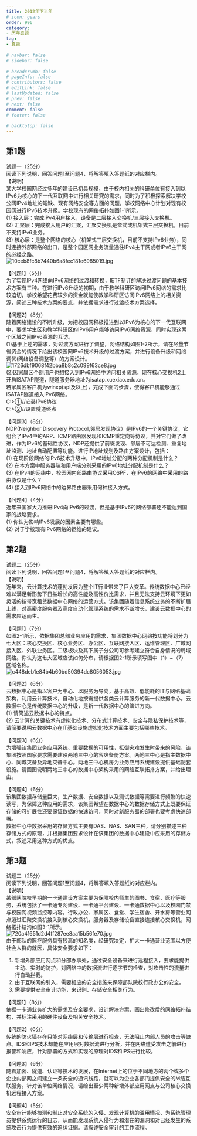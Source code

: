 ```yaml
---  
title: 2012年下半年  
# icon: gears  
order: 996  
category:  
- 历年真题  
tag:  
- 真题  
  
# navbar: false  
# sidebar: false  
  
# breadcrumb: false  
# pageInfo: false  
# contributors: false  
# editLink: false  
# lastUpdated: false  
# prev: false  
# next: false  
comment: false  
# footer: false  
  
# backtotop: false  
---  
```

## 第1题 ##

试题一（25分）  
阅读下列说明，回答问题1至问题4，将解答填入答题纸的对应栏内。  
【说明】  
某大学校园网经过多年的建设已初具规模，由于校内相关的科研单位有接入到以IPv6为核心的下一代互联网中进行相关研究的需求，同时为了积极探索解决学校公网IPv4地址的短缺、现有网络安全等方面的问题，学校网络中心计划对现有校园网进行IPv6技术升级。学校现有的网络拓扑如图1-1所示。  
(1) 接入层：完成IPv4用户接入，设备是二层接入交换机/三层接入交换机。  
(2) 汇聚层：完成接入用户的汇聚，汇聚交换机是盒式或机架式三层交换机，目前不支持IPv6业务。  
(3) 核心层：是整个网络的核心（机架式三层交换机，目前不支持IPv6业务），同时连接外部网络的出口，是整个园区网业务流量通往IPv4主干网或者IPv6主干网的必经之路。  
![10ceb8fc8b7440b6a8fec181e6985019.jpg][]  
  
【问题1】（5分）  
为了实现IPv4网络向IPv6网络的过渡和转换，IETF制订的解决过渡问题的基本技术方案有三种。在进行IPv6升级的初期，由于教学科研区访问IPv6网络的需求比较迫切，学校希望花费较少的资金就能使教学科研区访问IPv6网络上的相关资源，简述三种技术方案的要点，并依据需求进行过渡技术方案选择。  
  
【问题2】（8分）  
随着网络建设的不断升级，为把校园网积极推进到以IPv6为核心的下一代互联网中，要求学生区和教学科研区的IPv6用户能够访问IPv6网络资源，同时实现这两个区域之间IPv6资源的互访。  
(1)基于上述的需求，对过渡方案进行了调整，网络结构如图1-2所示，请在尽量节省资金的情况下给出该校园网IPv6技术升级的过渡方案，并进行设备升级和网络调优(网络设备调整等）的方案设计。  
![1726dbf9068f42bba8b8c2c099f63ce8.jpg][]  
(2)因家属区个别用户也想接入到IPv6网络中访问相关资源，现在核心交换机2上开启ISATAP隧道，隧道服务器地址为isatap.xuexiao.edu.cn。  
若家属区客户机为winxp(spl及以上)，完成下面的步骤，使得客户机能够通过ISATAP隧道接入IPv6网络。  
C:&gt;①//安装IPv6协议  
C:&gt;②//设置隧道终点  
  
【问题3】（8分）  
NDP(Neighbor Discovery Protocol,邻居发现协议）是IPv6的一个关键协议，它组合了IPv4中的ARP、ICMP路由器发现和ICMP重定向等协议，并对它们做了改进，作为IPv6的基础性协议，NDP还提供了前缀发现、邻居不可达检测、重复地址监测、地址自动配置等功能。进行IP地址规划及路由方案设计，包括：  
(1) 在现阶段网络的IPv6技术升级中，IPv6地址分配的两种分配机制是什么？  
(2) 在本方案中服务器端和用户端分别采用的IPv6地址分配机制是什么？  
(3) 在IPv4的网络中，校园网内部路由协议采用OSPF，在IPv6的网络中采用的路由协议是什么？  
(4) 接入到IPv6网络中的边界路由器采用何种接入方式。  
  
【问题4】（4分）  
近年来国家大力推进IPv4向IPv6的过渡，但是基于IPv6的网络部署还不能达到国家的战略要求。  
(1) 你认为影响IPv6发展的因素主要有哪些。  
(2) 对于学校现有IPv6网络的运维的建议。  


## 第2题 ##

试题二（25分）  
阅读下列说明，回答问题1至问题4，将解答填入答题纸的对应栏内。  
【说明】  
近年来，云计算技术的蓬勃发展为整个IT行业带来了巨大变革。传统数据中心已经难以满足新形势下日益增长的高性能及高性价比需求，并且无法支持云环境下更如灵活的按带宽租赁数据中心网络的运营方式。该集团随着信息系统业务的不断扩展上线，对高密度服务器及高度自动化管理系统的需求不断增长，建设云数据中心的需求应运而生。  
  
【问题1】（7分）  
如图2-1所示，依据集团总部业务应用的需求，集团数据中心网络按功能将划分为七大区：核心交换区、核心业务区、办公区、互联网接入区、运维管理区、广域网接入区、外联业务区。二级板块及其下属子分公司可参考建立符合自身情况的局域网络。你认为这七大区域应该如何分布，请根据图2-1所示填写图中（1）~（7）区域名称。  
![c448deb1e84b4b60bd50394dc8056053.jpg][]  
  
【问题2】（6分）  
云数据中心是指以客户为中心、以服务为导向，基于高效、低能耗的IT与网络基础架构，利用云计算技术，自动化地按需提供各类云计算服务的新一代数据中心。云数据中心是传统数据中心的升级，是新一代数据中心的演进方向。  
(1) 请简述云数据中心的特点。  
(2) 云计算的关键技术有虚拟化技术、分布式计算技术、安全与隐私保护技术等，请简要说明云数据中心在IT基础设施虚拟化技术方面主要包括哪些技术。  
  
【问题3】（6分）  
为增强该集团业务应用系统、重要数据的可用性，抵御灾难发生时带来的风险，该集团按照国家要求需要建设两地三中心的容灾备份方案。两地三中心是指主数据中心、同城灾备及异地灾备中心。两地三中心机房为业务应用系统建设提供基础配套设施。请画图说明两地三中心的数据中心架构采用的网络互联拓扑方案，并给出理由。  
  
【问题4】（6分）  
该集团数据存储量巨大，生产数据、安全数据以及测试数据等需要进行频繁的快速读写，为保障这种应用的需求，该集团希望在数据中心的数据存储方式上既要保证存储的可扩展性还要保证数据的快速访问，同时对新服务器的部署也要考虑快速部署。  
数据中心中数据采用的存储方式主要有DAS、NAS、SAN三种，请分别描述三种存储方式的原理，并根据集团要求设计在该集团的数据中心建设中应采用的存储方式，叙述采用这种方式的优点。  


## 第3题 ##

试题三（25分）  
阅读下列说明，回答问题1至问题4，将解答填入答题纸的对应栏内。  
【说明】  
某部队院校早期的一卡通建设方案主要为保障校内师生的图书、食宿、医疗等服务，系统包括了一卡通专网建设、一卡通平台建设、一卡通数据中心以及校园门禁与校园网视频监控等内容。行政办公、家属区、食堂、学生宿舍、开水房等营业网点逍过汇聚交换机接入到核心交换机，服务器及存储设备直接连接核心交换机，网络拓扑结沟如图3-1所示。  
![720a41651d2d4ff287ee8aa15b56fe70.jpg][]  
由于部队的医疗服务具有较高的知名度，经研究决定，扩大一卡通营业范围以方便社会人群的就医，具体安全要求如下：  
1. 新增外部应用网点和分部办事处，通过安全设备来进行远程接入，要求能提供主动、实时的防护，对网络中的数据流进行逐字节的检查，对攻击性的流量进行自动拦截。  
2. 由于互联网的引入，需要相应的安全措施来保障部队院校行政办公的安全。  
3. 需要提供安全审计功能，来识别、存储安全相关行为。  
  
【问题1】（8分）  
依据一卡通业务扩大的需求及安全要求，设计解决方案，画出修改后的网络拓扑结构，并标注采用的硬件设备及相关安全技术。  
  
【问题2】（6分）  
传统的防火墙存在只能对网络层和传输层进行检查，无法阻止内部人员的攻击等缺点。IDS和IPS技术却能在应用层对数据流进行分析，并在网络遭受攻击之前进行报警和响应，针对部署的方式和实现的原理对IDS和IPS进行比较。  
  
【问题3】（6分）  
随着加密、隧道、认证等技术的发展，在Internet上的位于不同地方的两个或多个企业内部网之间建立一条安全的通讯线路，就可以为企业各部门提供安全的M络互联服务。针对该单位网络情况，请给出至少两种新增外部应用网点与公司核心交换机远程接入方案。  
  
【问题4】（5分）  
安全审计能够检测和制止对安全系统的入侵、发现计算机的滥用情况、为系统管理员提供系统运行的日志，从而能发现系统入侵行为和潜在的漏洞和对已经发生的系统攻击行为提供有效的追纠证据。请叙述安全审计的工作流程。  



[10ceb8fc8b7440b6a8fec181e6985019.jpg]: https://www.xkxxkx.cn/file/exam/software/网络规划设计师/案例/第1题/10ceb8fc8b7440b6a8fec181e6985019.jpg
[1726dbf9068f42bba8b8c2c099f63ce8.jpg]: https://www.xkxxkx.cn/file/exam/software/网络规划设计师/案例/第1题/1726dbf9068f42bba8b8c2c099f63ce8.jpg
[c448deb1e84b4b60bd50394dc8056053.jpg]: https://www.xkxxkx.cn/file/exam/software/网络规划设计师/案例/第2题/c448deb1e84b4b60bd50394dc8056053.jpg
[720a41651d2d4ff287ee8aa15b56fe70.jpg]: https://www.xkxxkx.cn/file/exam/software/网络规划设计师/案例/第3题/720a41651d2d4ff287ee8aa15b56fe70.jpg

